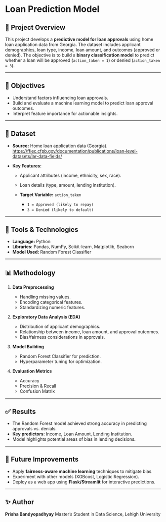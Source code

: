 # Loan Prediction Model

## 📌 Project Overview

This project develops a **predictive model for loan approvals** using home loan application data from Georgia. The dataset includes applicant demographics, loan type, income, loan amount, and outcomes (approved or denied). The objective is to build a **binary classification model** to predict whether a loan will be approved (`action_taken = 1`) or denied (`action_taken = 3`).

---

## 🎯 Objectives

* Understand factors influencing loan approvals.
* Build and evaluate a machine learning model to predict loan approval outcomes.
* Interpret feature importance for actionable insights.

---

## 📂 Dataset

* **Source:** Home loan application data (Georgia). https://ffiec.cfpb.gov/documentation/publications/loan-level-datasets/lar-data-fields/
* **Key Features:**

  * Applicant attributes (income, ethnicity, sex, race).
  * Loan details (type, amount, lending institution).
  * **Target Variable:** `action_taken`

    * `1 = Approved (likely to repay)`
    * `3 = Denied (likely to default)`

---

## 🔧 Tools & Technologies

* **Language:** Python
* **Libraries:** Pandas, NumPy, Scikit-learn, Matplotlib, Seaborn
* **Model Used:** Random Forest Classifier

---

## 📊 Methodology

1. **Data Preprocessing**

   * Handling missing values.
   * Encoding categorical features.
   * Standardizing numeric features.

2. **Exploratory Data Analysis (EDA)**

   * Distribution of applicant demographics.
   * Relationship between income, loan amount, and approval outcomes.
   * Bias/fairness considerations in approvals.

3. **Model Building**

   * Random Forest Classifier for prediction.
   * Hyperparameter tuning for optimization.

4. **Evaluation Metrics**

   * Accuracy
   * Precision & Recall
   * Confusion Matrix

---

## ✅ Results

* The Random Forest model achieved strong accuracy in predicting approvals vs. denials.
* **Key predictors:** Income, Loan Amount, Lending Institution.
* Model highlights potential areas of bias in lending decisions.

---

## 📌 Future Improvements

* Apply **fairness-aware machine learning** techniques to mitigate bias.
* Experiment with other models (XGBoost, Logistic Regression).
* Deploy as a web app using **Flask/Streamlit** for interactive predictions.

---


## ✨ Author

**Prisha Bandyopadhyay**
Master’s Student in Data Science, Lehigh University
